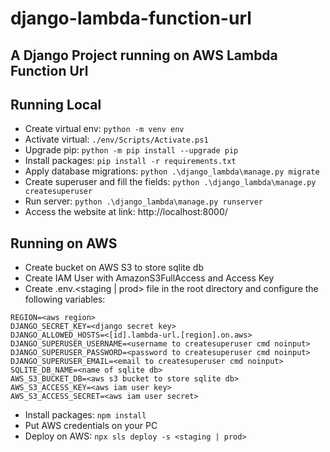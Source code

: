 # django-lambda-function-url

## A Django Project running on AWS Lambda Function Url

## Running Local

- Create virtual env: `python -m venv env`
- Activate virtual: `./env/Scripts/Activate.ps1`
- Upgrade pip: `python -m pip install --upgrade pip`
- Install packages: `pip install -r requirements.txt`
- Apply database migrations: `python .\django_lambda\manage.py migrate`
- Create superuser and fill the fields: `python .\django_lambda\manage.py createsuperuser`
- Run server: `python .\django_lambda\manage.py runserver`
- Access the website at link: http://localhost:8000/

## Running on AWS

- Create bucket on AWS S3 to store sqlite db
- Create IAM User with AmazonS3FullAccess and Access Key
- Create .env.<staging | prod> file in the root directory and configure the following variables:

```dotenv
REGION=<aws region>
DJANGO_SECRET_KEY=<django secret key>
DJANGO_ALLOWED_HOSTS=<[id].lambda-url.[region].on.aws>
DJANGO_SUPERUSER_USERNAME=<username to createsuperuser cmd noinput>
DJANGO_SUPERUSER_PASSWORD=<password to createsuperuser cmd noinput>
DJANGO_SUPERUSER_EMAIL=<email to createsuperuser cmd noinput>
SQLITE_DB_NAME=<name of sqlite db>
AWS_S3_BUCKET_DB=<aws s3 bucket to store sqlite db>
AWS_S3_ACCESS_KEY=<aws iam user key>
AWS_S3_ACCESS_SECRET=<aws iam user secret>
```

- Install packages: `npm install`
- Put AWS credentials on your PC
- Deploy on AWS: `npx sls deploy -s <staging | prod>`
